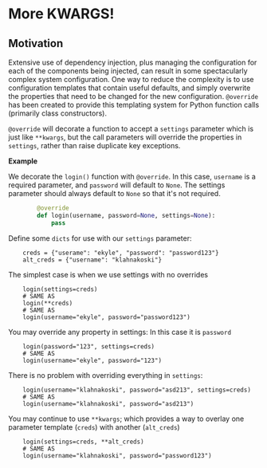 
More KWARGS!
============

Motivation
----------

Extensive use of dependency injection, plus managing the configuration for each of the components being injected, can result in some spectacularly complex system configuration. One way to reduce the complexity is to use configuration templates that contain useful defaults, and simply overwrite the properties that need to be changed for the new configuration. `@override` has been created to provide this templating system for Python function calls (primarily class constructors).  

`@override` will decorate a function to accept a `settings` parameter which is just like `**kwargs`, but the call parameters will override the properties in `settings`, rather than raise duplicate key exceptions.

**Example**

We decorate the `login()` function with `@override`. In this case, `username` is a required parameter, and `password` will default to `None`. The settings parameter should always default to `None` so that it's not required.

```python
		@override
		def login(username, password=None, settings=None):
			pass
```

Define some `dicts` for use with our `settings` parameter:

		creds = {"userame": "ekyle", "password": "password123"}
		alt_creds = {"username": "klahnakoski"}


The simplest case is when we use settings with no overrides

		login(settings=creds)
		# SAME AS
		login(**creds)
		# SAME AS
		login(username="ekyle", password="password123")

You may override any property in settings: In this case it is `password`

		login(password="123", settings=creds)
		# SAME AS
		login(username="ekyle", password="123")

There is no problem with overriding everything in `settings`:

		login(username="klahnakoski", password="asd213", settings=creds)
		# SAME AS
		login(username="klahnakoski", password="asd213")

You may continue to use `**kwargs`; which provides a way to overlay one parameter template (`creds`) with another (`alt_creds`)

		login(settings=creds, **alt_creds)
		# SAME AS
		login(username="klahnakoski", password="password123")



